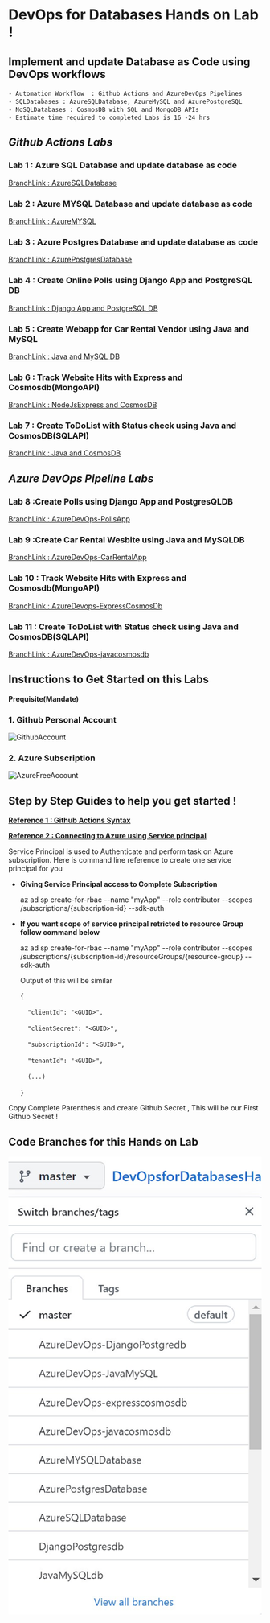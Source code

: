 # DevOps for Databases Hands on Lab !

## Implement and update Database as Code using DevOps workflows
    - Automation Workflow  : Github Actions and AzureDevOps Pipelines
    - SQLDatabases : AzureSQLDatabase, AzureMySQL and AzurePostgreSQL 
    - NoSQLDatabases : CosmosDB with SQL and MongoDB APIs
    - Estimate time required to completed Labs is 16 -24 hrs



## *Github Actions Labs*

### Lab 1 : Azure SQL Database and update database as code
[BranchLink : AzureSQLDatabase](https://github.com/jethanivijay/DevOpsforDatabasesHandsonLab/tree/AzureSQLDatabase)

### Lab 2 : Azure MYSQL Database and update database as code
[BranchLink : AzureMYSQL](https://github.com/jethanivijay/DevOpsforDatabasesHandsonLab/tree/AzureMYSQLDatabase)

### Lab 3 : Azure Postgres Database and update database as code
[BranchLink : AzurePostgresDatabase](https://github.com/jethanivijay/DevOpsforDatabasesHandsonLab/tree/AzurePostgresDatabase)

### Lab 4  : Create Online Polls using Django App and PostgreSQL DB
[BranchLink : Django App and PostgreSQL DB](https://github.com/jethanivijay/DevOpsforDatabasesHandsonLab/tree/DjangoPostgresdb)

### Lab 5 : Create Webapp for Car Rental Vendor using Java and MySQL
[BranchLink : Java and MySQL DB ](https://github.com/jethanivijay/DevOpsforDatabasesHandsonLab/tree/JavaMySQLdb)

### Lab 6 : Track Website Hits with Express and Cosmosdb(MongoAPI)
[BranchLink : NodeJsExpress and CosmosDB ](https://github.com/jethanivijay/DevOpsforDatabasesHandsonLab/tree/expresscosmosdb)

### Lab 7 : Create ToDoList with Status check using Java and CosmosDB(SQLAPI)
[BranchLink : Java and CosmosDB ](https://github.com/jethanivijay/DevOpsforDatabasesHandsonLab/tree/javacosmosdb)

## *Azure DevOps Pipeline Labs*

### Lab 8 :Create Polls using Django App and PostgresQLDB
[BranchLink : AzureDevOps-PollsApp](https://github.com/jethanivijay/DevOpsforDatabasesHandsonLab/tree/AzureDevOps-DjangoPostgredb)

### Lab 9 :Create Car Rental Wesbite using Java and MySQLDB
[BranchLink : AzureDevOps-CarRentalApp](https://github.com/jethanivijay/DevOpsforDatabasesHandsonLab/tree/AzureDevOps-JavaMySQL)

### Lab 10 : Track Website Hits with Express and Cosmosdb(MongoAPI)
[BranchLink : AzureDevops-ExpressCosmosDb ](https://github.com/jethanivijay/DevOpsforDatabasesHandsonLab/tree/AzureDevOps-expresscosmosdb)

### Lab 11 : Create ToDoList with Status check using Java and CosmosDB(SQLAPI)
[BranchLink : AzureDevOps-javacosmosdb ](https://github.com/jethanivijay/DevOpsforDatabasesHandsonLab/tree/AzureDevOps-javacosmosdb)

##  Instructions to Get Started on this Labs

**Prequisite(Mandate)**
### 1. Github Personal Account

![GithubAccount](/GithubPersonalAccount.JPG)

### 2. Azure Subscription

![AzureFreeAccount](/AzureFreeAccount.JPG)

## Step by Step Guides to help you get started ! 

[**Reference 1 : Github Actions Syntax**](https://docs.github.com/en/free-pro-team@latest/actions/reference/workflow-syntax-for-github-actions)


[**Reference 2 : Connecting to Azure using Service principal**](https://docs.microsoft.com/en-us/cli/azure/create-an-azure-service-principal-azure-cli)

Service Principal is used to Authenticate and perform task on Azure subscription.
Here is command line reference to create one service principal for you

- **Giving Service Principal access to Complete Subscription**

    az ad sp create-for-rbac --name "myApp" --role contributor --scopes /subscriptions/{subscription-id} --sdk-auth

- **If you want scope of service principal retricted to resource Group follow command below**

    az ad sp create-for-rbac --name "myApp" --role contributor --scopes /subscriptions/{subscription-id}/resourceGroups/{resource-group} --sdk-auth

    Output of this will be similar 


      {

        "clientId": "<GUID>",

        "clientSecret": "<GUID>",

        "subscriptionId": "<GUID>",

        "tenantId": "<GUID>",

        (...)

      }

Copy Complete Parenthesis and create Github Secret , This will be our First Github Secret !


## Code Branches for this Hands on Lab

![**Reference 3 : Code Branches for this Hands on Lab**](codebranches.JPG)
